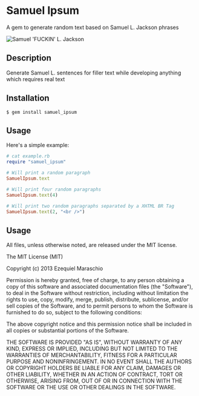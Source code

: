 Samuel Ipsum
====

A gem to generate random text based on Samuel L. Jackson phrases

![Samuel 'FUCKIN' L. Jackson](http://funzim.com/wp-content/uploads/2013/08/which-film-characters-are-the-25-biggest-movember-badasses-488344561-nov-14-2012-1-600x400.jpg)

Description
-----------

Generate Samuel L. sentences for filler text while developing anything which requires real text

Installation
------------

``` console
$ gem install samuel_ipsum
```

Usage
-----

Here's a simple example:

``` ruby
# cat example.rb
require "samuel_ipsum"

# Will print a random paragraph
SamuelIpsum.text

# Will print four random paragraphs
SamuelIpsum.text(4)

# Will print two random paragraphs separated by a XHTML BR Tag
SamuelIpsum.text(2, "<br />")
```

Usage
-----

All files, unless otherwise noted, are released under the MIT license.

The MIT License (MIT)

Copyright (c) 2013 Ezequiel Maraschio

Permission is hereby granted, free of charge, to any person obtaining a copy
of this software and associated documentation files (the "Software"), to deal
in the Software without restriction, including without limitation the rights
to use, copy, modify, merge, publish, distribute, sublicense, and/or sell
copies of the Software, and to permit persons to whom the Software is
furnished to do so, subject to the following conditions:

The above copyright notice and this permission notice shall be included in
all copies or substantial portions of the Software.

THE SOFTWARE IS PROVIDED "AS IS", WITHOUT WARRANTY OF ANY KIND, EXPRESS OR
IMPLIED, INCLUDING BUT NOT LIMITED TO THE WARRANTIES OF MERCHANTABILITY,
FITNESS FOR A PARTICULAR PURPOSE AND NONINFRINGEMENT. IN NO EVENT SHALL THE
AUTHORS OR COPYRIGHT HOLDERS BE LIABLE FOR ANY CLAIM, DAMAGES OR OTHER
LIABILITY, WHETHER IN AN ACTION OF CONTRACT, TORT OR OTHERWISE, ARISING FROM,
OUT OF OR IN CONNECTION WITH THE SOFTWARE OR THE USE OR OTHER DEALINGS IN
THE SOFTWARE.
